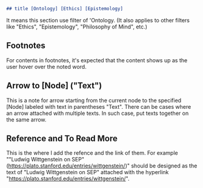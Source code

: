 ```markdown
## title [Ontology] [Ethics] [Epistemology]
```
It means this section use filter of 'Ontology. (It also applies to other filters like "Ethics", "Epistemology", "Philosophy of Mind", etc.)

## Footnotes

For contents in footnotes, it's expected that the content shows up as the user hover over the noted word.

## Arrow to [Node] ("Text")

This is a note for arrow starting from the current node to the specified [Node] labeled with text in parentheses "Text". There can be cases where an arrow attached with multiple texts. In such case, put texts together on the same arrow.

## Reference and To Read More
This is the where I add the refence and the link of them.
For example ""Ludwig Wittgenstein on SEP" (https://plato.stanford.edu/entries/wittgenstein/)" should be designed as the text of "Ludwig Wittgenstein on SEP" attached with the hyperlink "https://plato.stanford.edu/entries/wittgenstein/".





